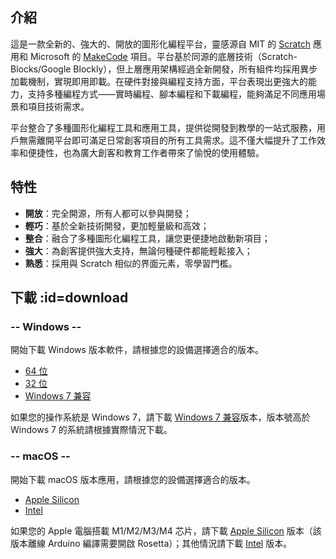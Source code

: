 ## 介紹

這是一款全新的、強大的、開放的圖形化編程平台，靈感源自 MIT 的 [Scratch](https://scratch.mit.edu) 應用和 Microsoft 的 [MakeCode](https://microsoft.com/makecode) 項目。平台基於同源的底層技術（Scratch-Blocks/Google Blockly），但上層應用架構經過全新開發，所有組件均採用異步加載機制，實現即用即載。在硬件對接與編程支持方面，平台表現出更強大的能力，支持多種編程方式——實時編程、腳本編程和下載編程，能夠滿足不同應用場景和項目技術需求。

平台整合了多種圖形化編程工具和應用工具，提供從開發到教學的一站式服務，用戶無需離開平台即可滿足日常創客項目的所有工具需求。這不僅大幅提升了工作效率和便捷性，也為廣大創客和教育工作者帶來了愉悅的使用體驗。

## 特性

- **開放**：完全開源，所有人都可以參與開發；
- **輕巧**：基於全新技術開發，更加輕量級和高效；
- **整合**：融合了多種圖形化編程工具，讓您更便捷地啟動新項目；
- **強大**：為創客提供強大支持，無論何種硬件都能輕鬆接入；
- **熟悉**：採用與 Scratch 相似的界面元素，零學習門檻。

## 下載 :id=download

<!-- select:start -->
<!-- select-menu-labels: 操作系統 -->

### -- Windows --

開始下載 Windows 版本軟件，請根據您的設備選擇適合的版本。

- [64 位][1]
- [32 位][2]
- [Windows 7 兼容][3]

如果您的操作系統是 Windows 7，請下載 [Windows 7 兼容][3]版本，版本號高於 Windows 7 的系統請根據實際情況下載。

### -- macOS --

開始下載 macOS 版本應用，請根據您的設備選擇適合的版本。

- [Apple Silicon][4]
- [Intel][5]

如果您的 Apple 電腦搭載 M1/M2/M3/M4 芯片，請下載 [Apple Silicon][4] 版本（該版本離線 Arduino 編譯需要開啟 Rosetta）；其他情況請下載 [Intel][5] 版本。

<!-- select:end -->

[1]: https://github.com/BlockCodeLab/playgrounds-app/releases/download/v1.1.0/BlockCodePlaygrounds-win-x64-1.1.0.zip
[2]: https://github.com/BlockCodeLab/playgrounds-app/releases/download/v1.1.0/BlockCodePlaygrounds-win-x86-1.1.0.zip
[3]: https://github.com/BlockCodeLab/playgrounds-app/releases/download/v1.1.0/BlockCodePlaygrounds-win7-1.1.0.zip
[4]: https://github.com/BlockCodeLab/playgrounds-app/releases/download/v1.1.0/BlockCodePlaygrounds-macos-apple-silicon-1.1.0.zip
[5]: https://github.com/BlockCodeLab/playgrounds-app/releases/download/v1.1.0/BlockCodePlaygrounds-macos-intel-1.1.0.zip
